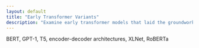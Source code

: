```yaml
---
layout: default
title: "Early Transformer Variants"
description: "Examine early transformer models that laid the groundwork for large-scale architectures."
---
```


<link rel="stylesheet" href="{{ '/assets/css/section-academic.css' | relative_url }}">

BERT, GPT-1, T5, encoder-decoder architectures, XLNet, RoBERTa

<script>
  // Navigation variables - no previous for index
  window.prevSection = "/content/handbooks/foundation-models/section3/";
  window.nextSection = "/content/handbooks/foundation-models/section5/";
</script>

<script src="{{ '/assets/js/section-academic.js' | relative_url }}"></script>
